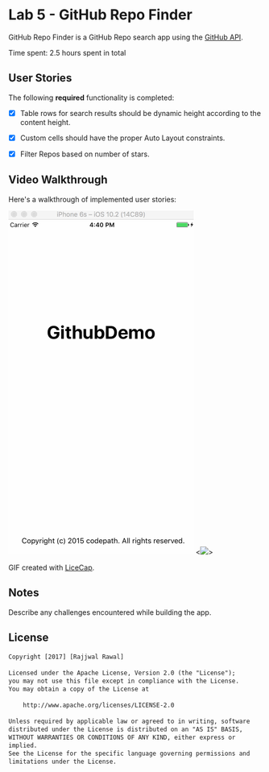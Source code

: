 # Lab 5 - GitHub Repo Finder

GitHub Repo Finder is a GitHub Repo search app using the [GitHub API](https://developer.github.com/v3/search/#search-repositories).

Time spent: 2.5 hours spent in total

## User Stories

The following **required** functionality is completed:

- [X] Table rows for search results should be dynamic height according to the content height.
- [X] Custom cells should have the proper Auto Layout constraints.
- [X] Filter Repos based on number of stars.


## Video Walkthrough

Here's a walkthrough of implemented user stories:

<img src= 'GitHubRepo.gif'>
<<img src= 'GitHubRepo.gif1'>>


GIF created with [LiceCap](http://www.cockos.com/licecap/).

## Notes

Describe any challenges encountered while building the app.

## License

    Copyright [2017] [Rajjwal Rawal]

    Licensed under the Apache License, Version 2.0 (the "License");
    you may not use this file except in compliance with the License.
    You may obtain a copy of the License at

        http://www.apache.org/licenses/LICENSE-2.0

    Unless required by applicable law or agreed to in writing, software
    distributed under the License is distributed on an "AS IS" BASIS,
    WITHOUT WARRANTIES OR CONDITIONS OF ANY KIND, either express or implied.
    See the License for the specific language governing permissions and
    limitations under the License.

